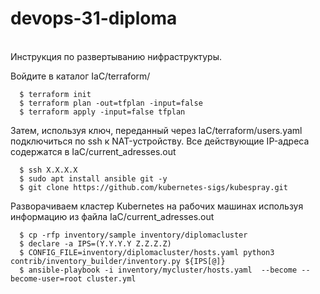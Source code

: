 # devops-31-diploma
\
Инструкция по развертыванию нифраструктуры.

Войдите в каталог IaC/terraform/
```
  $ terraform init
  $ terraform plan -out=tfplan -input=false
  $ terraform apply -input=false tfplan
```
Затем, используя ключ, переданный через IaC/terraform/users.yaml
подключиться по ssh к NAT-устройству. Все действующие IP-адреса 
содержатся в IaC/current_adresses.out
```
  $ ssh X.X.X.X
  $ sudo apt install ansible git -y
  $ git clone https://github.com/kubernetes-sigs/kubespray.git
``` 
Разворачиваем кластер Kubernetes на рабочих машинах используя
информацию из файла IaC/current_adresses.out
```
  $ cp -rfp inventory/sample inventory/diplomacluster
  $ declare -a IPS=(Y.Y.Y.Y Z.Z.Z.Z)
  $ CONFIG_FILE=inventory/diplomacluster/hosts.yaml python3 contrib/inventory_builder/inventory.py ${IPS[@]}
  $ ansible-playbook -i inventory/mycluster/hosts.yaml  --become --become-user=root cluster.yml
```
